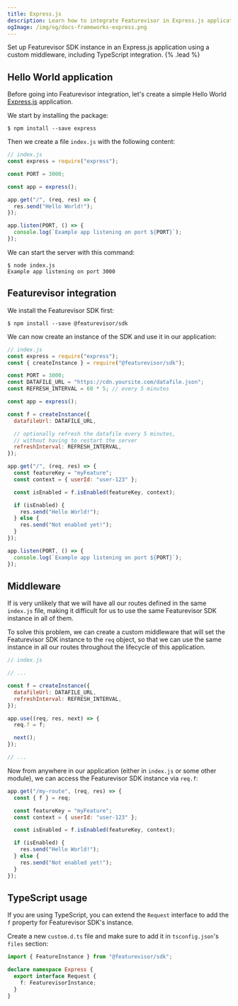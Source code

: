 ```yaml
---
title: Express.js
description: Learn how to integrate Featurevisor in Express.js applications
ogImage: /img/og/docs-frameworks-express.png
---
```


Set up Featurevisor SDK instance in an Express.js application using a custom middleware, including TypeScript integration. {% .lead %}

## Hello World application

Before going into Featurevisor integration, let's create a simple Hello World [Express.js](https://expressjs.com/) application.

We start by installing the package:

```
$ npm install --save express
```

Then we create a file `index.js` with the following content:

```js
// index.js
const express = require("express");

const PORT = 3000;

const app = express();

app.get("/", (req, res) => {
  res.send("Hello World!");
});

app.listen(PORT, () => {
  console.log(`Example app listening on port ${PORT}`);
});
```

We can start the server with this command:

```
$ node index.js
Example app listening on port 3000
```

## Featurevisor integration

We install the Featurevisor SDK first:

```
$ npm install --save @featurevisor/sdk
```

We can now create an instance of the SDK and use it in our application:

```js
// index.js
const express = require("express");
const { createInstance } = require("@featurevisor/sdk");

const PORT = 3000;
const DATAFILE_URL = "https://cdn.yoursite.com/datafile.json";
const REFRESH_INTERVAL = 60 * 5; // every 5 minutes

const app = express();

const f = createInstance({
  datafileUrl: DATAFILE_URL,

  // optionally refresh the datafile every 5 minutes,
  // without having to restart the server
  refreshInterval: REFRESH_INTERVAL,
});

app.get("/", (req, res) => {
  const featureKey = "myFeature";
  const context = { userId: "user-123" };

  const isEnabled = f.isEnabled(featureKey, context);

  if (isEnabled) {
    res.send("Hello World!");
  } else {
    res.send("Not enabled yet!");
  }
});

app.listen(PORT, () => {
  console.log(`Example app listening on port ${PORT}`);
});
```

## Middleware

If is very unlikely that we will have all our routes defined in the same `index.js` file, making it difficult for us to use the same Featurevisor SDK instance in all of them.

To solve this problem, we can create a custom middleware that will set the Featurevisor SDK instance to the `req` object, so that we can use the same instance in all our routes throughout the lifecycle of this application.

```js
// index.js

// ...

const f = createInstance({
  datafileUrl: DATAFILE_URL,
  refreshInterval: REFRESH_INTERVAL,
});

app.use((req, res, next) => {
  req.f = f;

  next();
});

// ...
```

Now from anywhere in our application (either in `index.js` or some other module), we can access the Featurevisor SDK instance via `req.f`:

```js
app.get("/my-route", (req, res) => {
  const { f } = req;

  const featureKey = "myFeature";
  const context = { userId: "user-123" };

  const isEnabled = f.isEnabled(featureKey, context);

  if (isEnabled) {
    res.send("Hello World!");
  } else {
    res.send("Not enabled yet!");
  }
});
```

## TypeScript usage

If you are using TypeScript, you can extend the `Request` interface to add the `f` property for Featurevisor SDK's instance.

Create a new `custom.d.ts` file and make sure to add it in `tsconfig.json`'s `files` section:

```ts
import { FeatureInstance } from "@featurevisor/sdk";

declare namespace Express {
  export interface Request {
    f: FeaturevisorInstance;
  }
}
```
